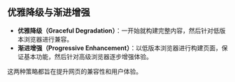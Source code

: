 

## 优雅降级与渐进增强

- **优雅降级（Graceful Degradation）**：一开始就构建完整内容，然后针对低版本浏览器进行兼容。
- **渐进增强（Progressive Enhancement）**：以低版本浏览器进行构建页面，保证基本功能，然后针对高级浏览器逐步增强体验。

这两种策略都旨在提升网页的兼容性和用户体验。